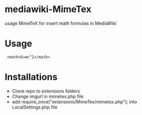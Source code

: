 mediawiki-MimeTex
=================

usage MimeTeX for insert math formulas in MediaWiki

Usage
=====
```
 <math>E=mc^2</math>
```
Installations
=============

* Clone repo to extensions folders
* Change imgurl in mimetex.php file
* add require_once("extensions/MimeTex/mimetex.php"); into LocalSettings.php file
